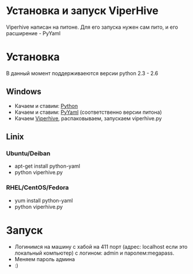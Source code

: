 # Установка и запуск ViperHive #

Viperhive написан на питоне. Для его запуска нужен сам пито, и его расширение - PyYaml

# Установка #


В данный момент поддерживаеются версии python 2.3 - 2.6

## Windows ##
  * Качаем и ставим: [Python](http://www.python.org/download/releases/)
  * Качаем и ставим: [PyYaml](http://pyyaml.org/wiki/PyYAML) (соответственно версии питона)
  * Качаем [Viperhive](http://code.google.com/p/viperhive/downloads/list), распаковываем, запускаем viperhive.py

## Linix ##
### Ubuntu/Deiban ###
  * apt-get install python-yaml
  * python viperhive.py

### RHEL/CentOS/Fedora ###
  * yum install python-yaml
  * python viperhive.py

# Запуск #

  * Логинимся на машину с хабой на 411 порт (адрес: localhost если это локальный компьютер) с логином: admin и паролем:megapass.
  * Меняем пароль админа
  * :)